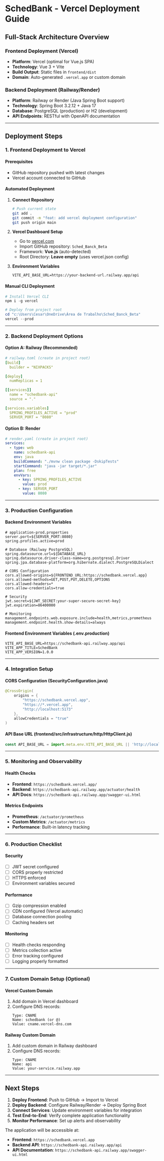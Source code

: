 # SchedBank - Vercel Deployment Guide

## Full-Stack Architecture Overview

### Frontend Deployment (Vercel)
- **Platform**: Vercel (optimal for Vue.js SPA)
- **Technology**: Vue 3 + Vite
- **Build Output**: Static files in `frontend/dist`
- **Domain**: Auto-generated `.vercel.app` or custom domain

### Backend Deployment (Railway/Render)
- **Platform**: Railway or Render (Java Spring Boot support)
- **Technology**: Spring Boot 3.2.12 + Java 17
- **Database**: PostgreSQL (production) or H2 (development)
- **API Endpoints**: RESTful with OpenAPI documentation

---

## Deployment Steps

### 1. Frontend Deployment to Vercel

#### Prerequisites
- GitHub repository pushed with latest changes
- Vercel account connected to GitHub

#### Automated Deployment
1. **Connect Repository**
   ```bash
   # Push current state
   git add .
   git commit -m "feat: add vercel deployment configuration"
   git push origin main
   ```

2. **Vercel Dashboard Setup**
   - Go to [vercel.com](https://vercel.com)
   - Import GitHub repository: `Sched_Banck_Beta`
   - Framework: **Vue.js** (auto-detected)
   - Root Directory: **Leave empty** (uses vercel.json config)

3. **Environment Variables**
   ```
   VITE_API_BASE_URL=https://your-backend-url.railway.app/api
   ```

#### Manual CLI Deployment
```powershell
# Install Vercel CLI
npm i -g vercel

# Deploy from project root
cd "c:\Users\Cesar\OneDrive\Área de Trabalho\Sched_Banck_Beta"
vercel --prod
```

---

### 2. Backend Deployment Options

#### Option A: Railway (Recommended)
```yaml
# railway.toml (create in project root)
[build]
  builder = "NIXPACKS"
  
[deploy]
  numReplicas = 1
  
[[services]]
  name = "schedbank-api"
  source = "."
  
[services.variables]
  SPRING_PROFILES_ACTIVE = "prod"
  SERVER_PORT = "8080"
```

#### Option B: Render
```yaml
# render.yaml (create in project root)
services:
  - type: web
    name: schedbank-api
    env: java
    buildCommand: "./mvnw clean package -DskipTests"
    startCommand: "java -jar target/*.jar"
    plan: free
    envVars:
      - key: SPRING_PROFILES_ACTIVE
        value: prod
      - key: SERVER_PORT
        value: 8080
```

---

### 3. Production Configuration

#### Backend Environment Variables
```properties
# application-prod.properties
server.port=${SERVER_PORT:8080}
spring.profiles.active=prod

# Database (Railway PostgreSQL)
spring.datasource.url=${DATABASE_URL}
spring.datasource.driver-class-name=org.postgresql.Driver
spring.jpa.database-platform=org.hibernate.dialect.PostgreSQLDialect

# CORS Configuration
cors.allowed-origins=${FRONTEND_URL:https://schedbank.vercel.app}
cors.allowed-methods=GET,POST,PUT,DELETE,OPTIONS
cors.allowed-headers=*
cors.allow-credentials=true

# Security
jwt.secret=${JWT_SECRET:your-super-secure-secret-key}
jwt.expiration=86400000

# Monitoring
management.endpoints.web.exposure.include=health,metrics,prometheus
management.endpoint.health.show-details=always
```

#### Frontend Environment Variables (.env.production)
```env
VITE_API_BASE_URL=https://schedbank-api.railway.app/api
VITE_APP_TITLE=SchedBank
VITE_APP_VERSION=1.0.0
```

---

### 4. Integration Setup

#### CORS Configuration (SecurityConfiguration.java)
```java
@CrossOrigin(
    origins = {
        "https://schedbank.vercel.app",
        "https://*.vercel.app",
        "http://localhost:5173"
    },
    allowCredentials = "true"
)
```

#### API Base URL (frontend/src/infrastructure/http/HttpClient.js)
```javascript
const API_BASE_URL = import.meta.env.VITE_API_BASE_URL || 'http://localhost:8080/api';
```

---

### 5. Monitoring and Observability

#### Health Checks
- **Frontend**: `https://schedbank.vercel.app/`
- **Backend**: `https://schedbank-api.railway.app/actuator/health`
- **API Docs**: `https://schedbank-api.railway.app/swagger-ui.html`

#### Metrics Endpoints
- **Prometheus**: `/actuator/prometheus`
- **Custom Metrics**: `/actuator/metrics`
- **Performance**: Built-in latency tracking

---

### 6. Production Checklist

#### Security
- [ ] JWT secret configured
- [ ] CORS properly restricted
- [ ] HTTPS enforced
- [ ] Environment variables secured

#### Performance
- [ ] Gzip compression enabled
- [ ] CDN configured (Vercel automatic)
- [ ] Database connection pooling
- [ ] Caching headers set

#### Monitoring
- [ ] Health checks responding
- [ ] Metrics collection active
- [ ] Error tracking configured
- [ ] Logging properly formatted

---

### 7. Custom Domain Setup (Optional)

#### Vercel Custom Domain
1. Add domain in Vercel dashboard
2. Configure DNS records:
   ```
   Type: CNAME
   Name: schedbank (or @)
   Value: cname.vercel-dns.com
   ```

#### Railway Custom Domain
1. Add custom domain in Railway dashboard
2. Configure DNS records:
   ```
   Type: CNAME
   Name: api
   Value: your-service.railway.app
   ```

---

## Next Steps

1. **Deploy Frontend**: Push to GitHub → Import to Vercel
2. **Deploy Backend**: Configure Railway/Render → Deploy Spring Boot
3. **Connect Services**: Update environment variables for integration
4. **Test End-to-End**: Verify complete application functionality
5. **Monitor Performance**: Set up alerts and observability

The application will be accessible at:
- **Frontend**: `https://schedbank.vercel.app`
- **Backend API**: `https://schedbank-api.railway.app/api`
- **API Documentation**: `https://schedbank-api.railway.app/swagger-ui.html`